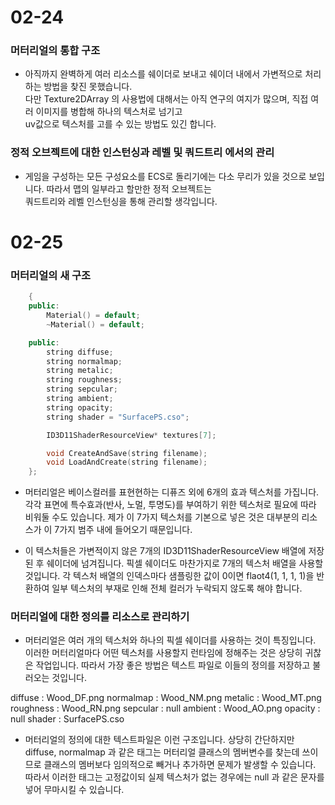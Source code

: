 # 02-24
### 머터리얼의 통합 구조
- 아직까지 완벽하게 여러 리소스를 쉐이더로 보내고 쉐이더 내에서 가변적으로 처리하는 방법을 찾진 못했습니다.  
다만 Texture2DArray 의 사용법에 대해서는 아직 연구의 여지가 많으며, 직접 여러 이미지를 병합해 하나의 텍스처로 넘기고  
uv값으로 텍스처를 고를 수 있는 방법도 있긴 합니다.

### 정적 오브젝트에 대한 인스턴싱과 레벨 및 쿼드트리 에서의 관리
- 게임을 구성하는 모든 구성요소를 ECS로 돌리기에는 다소 무리가 있을 것으로 보입니다. 따라서 맵의 일부라고 할만한 정적 오브젝트는  
쿼드트리와 레벨 인스턴싱을 통해 관리할 생각입니다.

# 02-25
### 머터리얼의 새 구조
```c++
	{
	public:
		Material() = default;
		~Material() = default;

	public:
		string diffuse;
		string normalmap;
		string metalic;
		string roughness;
		string sepcular;
		string ambient;
		string opacity;
		string shader = "SurfacePS.cso";

		ID3D11ShaderResourceView* textures[7];

		void CreateAndSave(string filename);
		void LoadAndCreate(string filename);
	};
```
- 머터리얼은 베이스컬러를 표현현하는 디퓨즈 외에 6개의 효과 텍스처를 가집니다. 각각 표면에 특수효과(반사, 노멀, 투명도)를 부여하기 위한 텍스처로 필요에 따라 비워둘 수도 있습니다. 제가 이 7가지 텍스처를 기본으로 넣은 것은 대부분의 리소스가 이 7가지 범주 내에 들어오기 때문입니다.

- 이 텍스처들은 가변적이지 않은 7개의 ID3D11ShaderResourceView 배열에 저장된 후 쉐이더에 넘겨집니다. 픽셀 쉐이더도 마찬가지로 7개의 텍스처 배열을 사용할 것입니다. 각 텍스처 배열의 인덱스마다 샘플링한 값이 0이면 flaot4(1, 1, 1, 1)을 반환하여 일부 텍스처의 부재로 인해 전체 컬러가 누락되지 않도록 해야 합니다.


### 머터리얼에 대한 정의를 리소스로 관리하기
- 머터리얼은 여러 개의 텍스처와 하나의 픽셀 쉐이더를 사용하는 것이 특징입니다. 이러한 머터리얼마다 어떤 텍스처를 사용할지 런타임에 정해주는 것은 상당히 귀찮은 작업입니다. 따라서 가장 좋은 방법은 텍스트 파일로 이들의 정의를 저장하고 불러오는 것입니다.

diffuse : Wood_DF.png
normalmap : Wood_NM.png
metalic : Wood_MT.png
roughness : Wood_RN.png
sepcular : null
ambient : Wood_AO.png
opacity : null
shader : SurfacePS.cso

- 머터리얼의 정의에 대한 텍스트파일은 이런 구조입니다. 상당히 간단하지만 diffuse, normalmap 과 같은 태그는 머터리얼 클래스의 멤버변수를 찾는데 쓰이므로 클래스의 멤버보다 임의적으로 빼거나 추가하면 문제가 발생할 수 있습니다. 따라서 이러한 태그는 고정값이되 실제 텍스처가 없는 경우에는 null 과 같은 문자를 넣어 무마시킬 수 있습니다.
